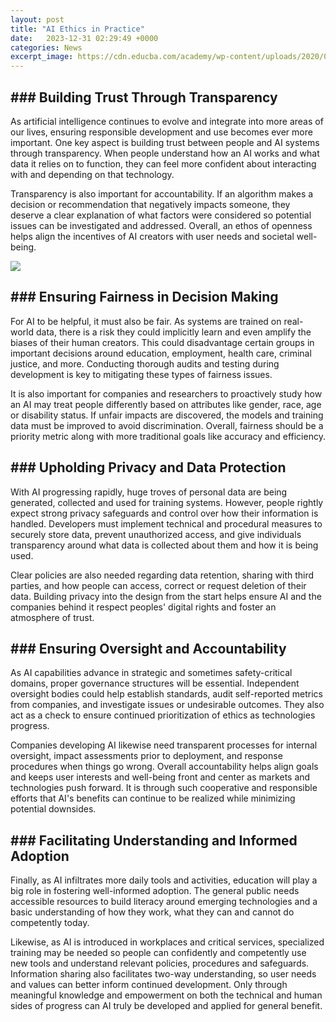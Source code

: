 ```yaml
---
layout: post
title: "AI Ethics in Practice"
date:   2023-12-31 02:29:49 +0000
categories: News
excerpt_image: https://cdn.educba.com/academy/wp-content/uploads/2020/02/Artificial-Intelligence-Ethics-768x428.jpg
---
```

## ### Building Trust Through Transparency

As artificial intelligence continues to evolve and integrate into more areas of our lives, ensuring responsible development and use becomes ever more important. One key aspect is building trust between people and AI systems through transparency. When people understand how an AI works and what data it relies on to function, they can feel more confident about interacting with and depending on that technology. 

Transparency is also important for accountability. If an algorithm makes a decision or recommendation that negatively impacts someone, they deserve a clear explanation of what factors were considered so potential issues can be investigated and addressed. Overall, an ethos of openness helps align the incentives of AI creators with user needs and societal well-being.


![](https://cdn.educba.com/academy/wp-content/uploads/2020/02/Artificial-Intelligence-Ethics-768x428.jpg)
## ### Ensuring Fairness in Decision Making 

For AI to be helpful, it must also be fair. As systems are trained on real-world data, there is a risk they could implicitly learn and even amplify the biases of their human creators. This could disadvantage certain groups in important decisions around education, employment, health care, criminal justice, and more. Conducting thorough audits and testing during development is key to mitigating these types of fairness issues. 

It is also important for companies and researchers to proactively study how an AI may treat people differently based on attributes like gender, race, age or disability status. If unfair impacts are discovered, the models and training data must be improved to avoid discrimination. Overall, fairness should be a priority metric along with more traditional goals like accuracy and efficiency.

## ### Upholding Privacy and Data Protection

With AI progressing rapidly, huge troves of personal data are being generated, collected and used for training systems. However, people rightly expect strong privacy safeguards and control over how their information is handled. Developers must implement technical and procedural measures to securely store data, prevent unauthorized access, and give individuals transparency around what data is collected about them and how it is being used. 

Clear policies are also needed regarding data retention, sharing with third parties, and how people can access, correct or request deletion of their data. Building privacy into the design from the start helps ensure AI and the companies behind it respect peoples' digital rights and foster an atmosphere of trust.

## ### Ensuring Oversight and Accountability 

As AI capabilities advance in strategic and sometimes safety-critical domains, proper governance structures will be essential. Independent oversight bodies could help establish standards, audit self-reported metrics from companies, and investigate issues or undesirable outcomes. They also act as a check to ensure continued prioritization of ethics as technologies progress. 

Companies developing AI likewise need transparent processes for internal oversight, impact assessments prior to deployment, and response procedures when things go wrong. Overall accountability helps align goals and keeps user interests and well-being front and center as markets and technologies push forward. It is through such cooperative and responsible efforts that AI's benefits can continue to be realized while minimizing potential downsides.

## ### Facilitating Understanding and Informed Adoption

Finally, as AI infiltrates more daily tools and activities, education will play a big role in fostering well-informed adoption. The general public needs accessible resources to build literacy around emerging technologies and a basic understanding of how they work, what they can and cannot do competently today. 

Likewise, as AI is introduced in workplaces and critical services, specialized training may be needed so people can confidently and competently use new tools and understand relevant policies, procedures and safeguards. Information sharing also facilitates two-way understanding, so user needs and values can better inform continued development. Only through meaningful knowledge and empowerment on both the technical and human sides of progress can AI truly be developed and applied for general benefit.